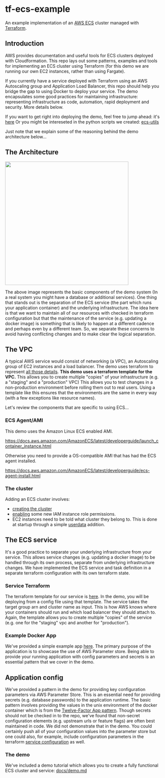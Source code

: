 # tf-ecs-example
An example implementation of an [AWS ECS](https://aws.amazon.com/ecs/) cluster managed with [Terraform](https://www.terraform.io/intro/index.html).

## Introduction

AWS provides documentation and useful tools for ECS clusters deployed with Cloudformation. This repo lays out some patterns, examples and tools for implementing an ECS cluster using Terraform (for this demo we are running our own EC2 instances, rather than using Fargate).

If you currently have a service deployed with Terraform using an AWS Autoscaling group and Application Load Balancer, this repo should help you bridge the gap to using Docker to deploy your service. The demo encapsulates some good practices for maintaining infrastructure: representing infrastructure as code, automation, rapid deployment and security. More details below.

If you want to get right into deploying the demo, feel free to jump ahead: it's [here](docs/demo.md) Or you might be intereseted in the python scripts we created: [ecs-utils](https://github.com/navapbc/ecs-utils/blob/master/README.md)

Just note that we explain some of the reasoning behind the demo architecture below...

## The Architecture

<img src="https://s3.amazonaws.com/nava-public-static/ecsdemo/ecs.png" width="400px">

The above image represents the basic components of the demo system (In a real  system you might have a database or additional services). One thing that stands out is the separation of the ECS service (the part which runs your application container) and the underlying infrastructure. The idea here is that we want to maintain all of our resources with checked in terraform configuration but that the maintenance of the service (e.g. updating a docker image) is something that is likely to happen at a different cadence and perhaps even by a different team. So, we separate these concerns to avoid having conflicting changes and to make clear the logical separation. 

## The VPC

A typical AWS service would consist of networking (a VPC), an Autoscaling group of EC2 instances and a load balancer. The demo uses terraform to represent [all those details](templates/vpc). **This demo uses a terraform template for the VPC.** This allows you to create multiple "copies" of your infrastructure (e.g. a "staging" and a "production" VPC) This allows you to test changes in a non-production environment before rolling them out to real users. Using a template like this ensures that the environments are the same in every way (with a few exceptions like resource names).

Let's review the components that are specific to using ECS...

### ECS Agent/AMI

This demo uses the Amazon Linux ECS enabled AMI.

https://docs.aws.amazon.com/AmazonECS/latest/developerguide/launch_container_instance.html

Otherwise you need to provide a OS-compatible AMI that has had the ECS agent installed.

https://docs.aws.amazon.com/AmazonECS/latest/developerguide/ecs-agent-install.html

### The cluster
Adding an ECS cluster involves:
- [creating the cluster](templates/vpc/main.tf)
- [enabling](templates/vpc/iam.tf) some new IAM instance role permissions.
- EC2 instances need to be told what cluster they belong to. This is done at startup through a simple [userdata](templates/vpc/user_data.tpl) addition.

## The ECS service
It's a good practice to separate your underlying infrastructure from your service. This allows service changes (e.g. updating a docker image) to be handled through its own process, separate from underlying infrastructure changes. We have implemented the ECS service and task definition in a separate terraform configuration with its own terraform state.

### Service Terraform

The terraform template for our service is [here](templates/basic-app). In the demo, you will be deploying from a config file using that template. The service takes the target group arn and cluster name as input. This is how AWS knows where your containers should run and which load balancer they should attach to. Again, the template allows you to create multiple "copies" of the service (e.g. one for the "staging" vpc and another for "production").

### Example Docker App

We've provided a simple example app [here](basic-app/). The primary purpose of the application is to showcase the use of AWS Parameter store. Being able to provide your running application with config parameters and secrets is an essential pattern that we cover in the demo.

## Application config

We've provided a pattern in the demo for providing key configuration parameters via AWS Parameter Store. This is an essential need for providing secrets (e.g. database passwords) to the application runtime. The basic pattern involves providing the values in the unix environment of the docker container which is from the [Twelve-Factor App pattern](https://12factor.net/config). Though secrets should not be checked in to the repo, we've found that non-secret configuration elements (e.g. upstream urls or feature flags) are often best maintained in code. We did not demonstrate that in the demo. You could certainly push all of your configuration values into the parameter store but one could also, for example, include configuration parameters in the terraform [service configuration](templates/basic-app/ecs-tasks/app.json) as well.

### The demo

We've included a demo tutorial which allows you to create a fully functional ECS cluster and service: [docs/demo.md](docs/demo.md)
